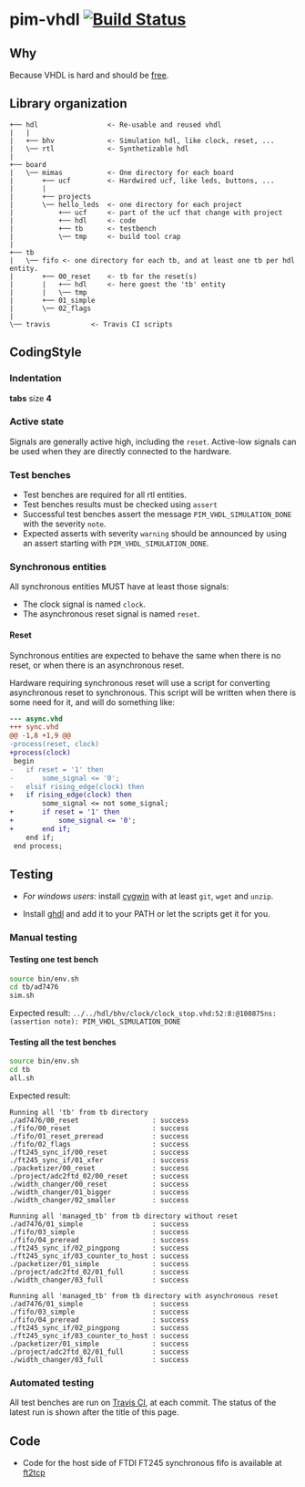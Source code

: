 # pim-vhdl [![Build Status](https://travis-ci.org/RandomReaper/pim-vhdl.svg?branch=master)](https://travis-ci.org/RandomReaper/pim-vhdl)

## Why
Because VHDL is hard and should be [free](https://fsf.org/).

## Library organization
```
+── hdl                 <- Re-usable and reused vhdl
|   |
|   +── bhv             <- Simulation hdl, like clock, reset, ...
|   \── rtl             <- Synthetizable hdl
|
+── board
|   \── mimas           <- One directory for each board
|       +── ucf         <- Hardwired ucf, like leds, buttons, ...
|       |
|       +── projects
|       \── hello_leds  <- one directory for each project
|           +── ucf     <- part of the ucf that change with project
|           +── hdl     <- code
|           +── tb      <- testbench
|           \── tmp     <- build tool crap
|
+── tb
|   \── fifo <- one directory for each tb, and at least one tb per hdl entity.
|       +── 00_reset    <- tb for the reset(s)
|       |   +── hdl     <- here goest the 'tb' entity
|       |   \── tmp
|       +── 01_simple
|       \── 02_flags
|
\── travis          <- Travis CI scripts
```

## CodingStyle
### Indentation
**tabs** size **4**

### Active state
Signals are generally active high, including the ```reset```. Active-low signals
can be used when they are directly connected to the hardware.

### Test benches
* Test benches are required for all rtl entities.
* Test benches results must be checked using ```assert```
* Successful test benches assert the message ```PIM_VHDL_SIMULATION_DONE``` with the severity ```note```.
* Expected asserts with severity ```warning``` should be announced by using an assert starting with ```PIM_VHDL_SIMULATION_DONE```.

### Synchronous entities
All synchronous entities MUST have at least those signals:

* The clock signal is named ```clock```.
* The asynchronous reset signal is named ```reset```.

#### Reset
Synchronous entities are expected to behave the same when there is no
reset, or when there is an asynchronous reset.

Hardware requiring synchronous reset will use a script for converting asynchronous
reset to synchronous. This script will be written when there is some need for it,
and will do something like:

```diff
--- async.vhd
+++ sync.vhd
@@ -1,8 +1,9 @@
-process(reset, clock)
+process(clock)
 begin
-	if reset = '1' then
-		some_signal <= '0';
-	elsif rising_edge(clock) then
+	if rising_edge(clock) then
 		some_signal <= not some_signal;
+		if reset = '1' then
+			some_signal <= '0';
+		end if;
 	end if;
 end process;
```

## Testing
* *For windows users*: install [cygwin](https://cygwin.com/setup-x86_64.exe) with at least ```git```, ```wget``` and ```unzip```.

* Install [ghdl](https://github.com/tgingold/ghdl) and add it to your PATH or
let the scripts get it for you.

### Manual testing

#### Testing one test bench
```bash
source bin/env.sh
cd tb/ad7476
sim.sh
```
Expected result: ```../../hdl/bhv/clock/clock_stop.vhd:52:8:@100875ns:(assertion note): PIM_VHDL_SIMULATION_DONE```

#### Testing all the test benches
```bash
source bin/env.sh
cd tb
all.sh
```
Expected result:
```
Running all 'tb' from tb directory
./ad7476/00_reset                  : success
./fifo/00_reset                    : success
./fifo/01_reset_preread            : success
./fifo/02_flags                    : success
./ft245_sync_if/00_reset           : success
./ft245_sync_if/01_xfer            : success
./packetizer/00_reset              : success
./project/adc2ftd_02/00_reset      : success
./width_changer/00_reset           : success
./width_changer/01_bigger          : success
./width_changer/02_smaller         : success

Running all 'managed_tb' from tb directory without reset
./ad7476/01_simple                 : success
./fifo/03_simple                   : success
./fifo/04_preread                  : success
./ft245_sync_if/02_pingpong        : success
./ft245_sync_if/03_counter_to_host : success
./packetizer/01_simple             : success
./project/adc2ftd_02/01_full       : success
./width_changer/03_full            : success

Running all 'managed_tb' from tb directory with asynchronous reset
./ad7476/01_simple                 : success
./fifo/03_simple                   : success
./fifo/04_preread                  : success
./ft245_sync_if/02_pingpong        : success
./ft245_sync_if/03_counter_to_host : success
./packetizer/01_simple             : success
./project/adc2ftd_02/01_full       : success
./width_changer/03_full            : success

```

### Automated testing
All test benches are run on [Travis CI](https://travis-ci.org), at each commit. The status of the latest run is shown after the title of this page.

## Code
* Code for the host side of FTDI FT245 synchronous fifo is available at [ft2tcp](https://github.com/RandomReaper/ft2tcp)


